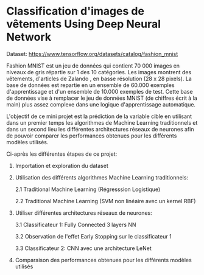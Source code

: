 # Classification d'images de vêtements Using Deep Neural Network

Dataset: https://www.tensorflow.org/datasets/catalog/fashion_mnist

Fashion MNIST est un jeu de données qui contient 70 000 images en niveaux de gris répartie sur 1 des 10 catégories. Les images montrent des vêtements, d'articles de Zalando , en basse résolution (28 x 28 pixels). La base de données est repartie en un ensemble de 60.000 exemples d'apprentissage et d'un ensemble de 10.000 exemples de test. Cette base de données vise à remplacer le jeu de données MNIST (de chiffres écrit à la main) plus assez complexe dans une logique d'apprentissage automatique.

L'objectif de ce mini projet est la prédiction de la variable cible en utilisant dans un premier temps les algorithmes de Machine Learning traditionnels et dans un second lieu les différentes architectures réseaux de neurones afin de pouvoir comparer les performances obtenues pour les différents modèles utilisés. 

Ci-après les différentes étapes de ce projet:

1. Importation et exploration du dataset

2. Utilisation des différents algorithmes Machine Learning traditionnels:
    
    2.1 Traditional Machine Learning (Régresssion Logistique)

    2.2 Traditional Machine Learning (SVM non linéaire avec un kernel RBF)

3. Utiliser différentes architectures réseaux de neurones:

    3.1 Classificateur 1: Fully Connected 3 layers NN

    3.2 Observation de l'effet Early Stopping sur le classificateur 1

    3.3 Classificateur 2: CNN avec une architecture LeNet

4. Comparaison des performances obtenues pour les différents modèles utilisés
